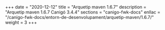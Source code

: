 +++
date        = "2020-12-12"
title       = "Arquetip maven 1.6.7"
description = "Arquetip maven 1.6.7 Canigó 3.4.4"
sections    = "canigo-fwk-docs"
enllac		= "/canigo-fwk-docs/entorn-de-desenvolupament/arquetip-maven/1.6.7/"
weight		= 3
+++
